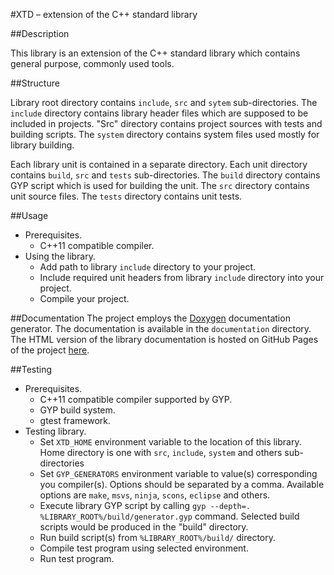 #XTD – extension of the C++ standard library

##Description

This library is an extension of the C++ standard library which contains general purpose, commonly used tools.


##Structure

Library root directory contains `include`, `src` and `sytem` sub-directories. The `include` directory contains library header files which are supposed to be included in projects. "Src" directory contains project sources with tests and building scripts. The `system` directory contains system files used mostly for
library building.

Each library unit is contained in a separate directory. Each unit directory contains `build`, `src` and `tests` sub-directories. The `build` directory contains GYP script which is used for building the unit. The `src` directory contains unit source files. The `tests` directory contains unit tests.

##Usage

* Prerequisites.
  + C++11 compatible compiler.
* Using the library.
  + Add path to library `include` directory to your project.
  + Include required unit headers from library `include` directory into your project.
  + Compile your project.

##Documentation
The project employs the [Doxygen](http://www.doxygen.org/) documentation generator. The documentation is available in the `documentation` directory. The HTML version of the library documentation is hosted on GitHub Pages of the project [here](http://kolyunya.github.io/xtd/namespacextd.html).

##Testing

* Prerequisites.
  + C++11 compatible compiler supported by GYP.
  + GYP build system.
  + gtest framework.
* Testing library.
  + Set `XTD_HOME` environment variable to the location of this library. Home directory is one with `src`, `include`, `system` and others sub-directories
  + Set `GYP_GENERATORS` environment variable to value(s) corresponding you compiler(s). Options should be separated by a comma. Available options are `make`, `msvs`, `ninja`, `scons`, `eclipse` and others.
  + Execute library GYP script by calling `gyp --depth=. %LIBRARY_ROOT%/build/generator.gyp` command. Selected build scripts would be produced in the "build" directory.
  + Run build script(s) from `%LIBRARY_ROOT%/build/` directory.
  + Compile test program using selected environment.
  + Run test program.